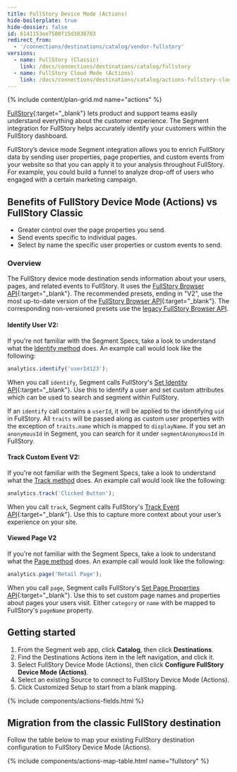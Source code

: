 ```yaml
---
title: FullStory Device Mode (Actions)
hide-boilerplate: true
hide-dossier: false
id: 6141153ee7500f15d3838703
redirect_from:
  - '/connections/destinations/catalog/vendor-fullstory'
versions:
  - name: FullStory (Classic)
    link: /docs/connections/destinations/catalog/fullstory
  - name: FullStory Cloud Mode (Actions)
    link: /docs/connections/destinations/catalog/actions-fullstory-cloud
---
```

{% include content/plan-grid.md name="actions" %}

[FullStory](https://www.fullstory.com/){:target="_blank"} lets product and support teams easily understand everything about the customer experience. The Segment integration for FullStory helps accurately identify your customers within the FullStory dashboard.

FullStory’s device mode Segment integration allows you to enrich FullStory data by sending user properties, page properties, and custom events from your website so that you can apply it to your analysis throughout FullStory. For example, you could build a funnel to analyze drop-off of users who engaged with a certain marketing campaign.

## Benefits of FullStory Device Mode (Actions) vs FullStory Classic

- Greater control over the page properties you send.
- Send events specific to individual pages.
- Select by name the specific user properties or custom events to send.

### Overview

The FullStory device mode destination sends information about your users, pages, and related events to FullStory. It uses the [FullStory Browser API](https://developer.fullstory.com/browser/getting-started/){:target="_blank"}. The recommended presets, ending in "V2", use the most up-to-date version of the [FullStory Browser API](https://developer.fullstory.com/browser/getting-started/){:target="_blank"}. The corresponding non-versioned presets use the [legacy FullStory Browser API](https://developer.fullstory.com/browser/v1/getting-started/).

#### Identify User V2:
If you're not familiar with the Segment Specs, take a look to understand what the [Identify method](/docs/connections/spec/identify/) does. An example call would look like the following:

```javascript
analytics.identify('userId123');
```

When you call `identify`, Segment calls FullStory's [Set Identity API](https://developer.fullstory.com/browser/identification/identify-users/){:target="_blank"}. Use this to identify a user and set custom attributes which can be used to search and segment within FullStory.

If an `identify` call contains a `userId`, it will be applied to the identifying `uid` in FullStory. All `traits` will be passed along as custom user properties with the exception of `traits.name` which is mapped to `displayName`. If you set an `anonymousId` in Segment, you can search for it under `segmentAnonymousId` in FullStory.

#### Track Custom Event V2:
If you're not familiar with the Segment Specs, take a look to understand what the [Track method](/docs/connections/spec/track/) does. An example call would look like the following:

```javascript
analytics.track('Clicked Button');
```

When you call `track`, Segment calls FullStory's [Track Event API](https://developer.fullstory.com/browser/capture-events/analytics-events/){:target="_blank"}. Use this to capture more context about your user’s experience on your site.

#### Viewed Page V2
If you're not familiar with the Segment Specs, take a look to understand what the [Page method](/docs/connections/spec/track/) does. An example call would look like the following:

```javascript
analytics.page('Retail Page');
```

When you call `page`, Segment calls FullStory's [Set Page Properties API](https://developer.fullstory.com/browser/set-page-properties/){:target="_blank"}. Use this to set custom page names and properties about pages your users visit. Either `category` or `name` with be mapped to FullStory's `pageName` property.

## Getting started

1. From the Segment web app, click **Catalog**, then click **Destinations**.
2. Find the Destinations Actions item in the left navigation, and click it.
3. Select FullStory Device Mode (Actions), then click **Configure FullStory Device Mode (Actions)**.
4. Select an existing Source to connect to FullStory Device Mode (Actions).
5. Click Customized Setup to start from a blank mapping.

{% include components/actions-fields.html %}

## Migration from the classic FullStory destination

Follow the table below to map your existing FullStory destination configuration to FullStory Device Mode (Actions).

{% include components/actions-map-table.html name="fullstory" %}

